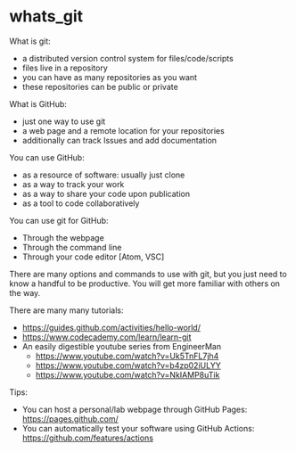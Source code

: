 # whats_git

What is git:

- a distributed version control system for files/code/scripts
- files live in a repository
- you can have as many repositories as you want
- these repositories can be public or private


What is GitHub:

- just one way to use git
- a web page and a remote location for your repositories
- additionally can track Issues and add documentation


You can use GitHub:

- as a resource of software: usually just clone
- as a way to track your work
- as a way to share your code upon publication
- as a tool to code collaboratively


You can use git for GitHub:

- Through the webpage
- Through the command line
- Through your code editor [Atom, VSC]

There are many options and commands to use with git, but you just need to know a handful to be productive. You will get more familiar with others on the way.

There are many many tutorials:
- https://guides.github.com/activities/hello-world/
- https://www.codecademy.com/learn/learn-git
- An easily digestible youtube series from EngineerMan
  - https://www.youtube.com/watch?v=Uk5TnFL7jh4
  - https://www.youtube.com/watch?v=b4zp02iULYY
  - https://www.youtube.com/watch?v=NkIAMP8uTik


Tips:
- You can host a personal/lab webpage through GitHub Pages: https://pages.github.com/
- You can automatically test your software using GitHub Actions: https://github.com/features/actions

